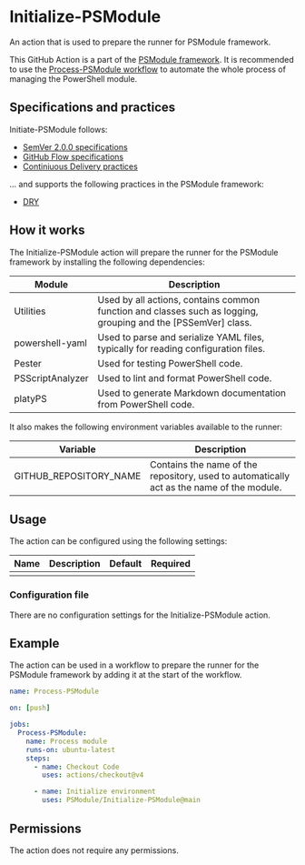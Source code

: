 # Initialize-PSModule

An action that is used to prepare the runner for PSModule framework.

This GitHub Action is a part of the [PSModule framework](https://github.com/PSModule). It is recommended to use the [Process-PSModule workflow](https://github.com/PSModule/Process-PSModule) to automate the whole process of managing the PowerShell module.

## Specifications and practices

Initiate-PSModule follows:

- [SemVer 2.0.0 specifications](https://semver.org)
- [GitHub Flow specifications](https://docs.github.com/en/get-started/using-github/github-flow)
- [Continiuous Delivery practices](https://en.wikipedia.org/wiki/Continuous_delivery)

... and supports the following practices in the PSModule framework:

- [DRY](https://en.wikipedia.org/wiki/Don%27t_repeat_yourself)

## How it works

The Initialize-PSModule action will prepare the runner for the PSModule framework by installing the following dependencies:

| Module | Description |
| --- | --- |
| Utilities | Used by all actions, contains common function and classes such as logging, grouping and the [PSSemVer] class. |
| powershell-yaml | Used to parse and serialize YAML files, typically for reading configuration files. |
| Pester | Used for testing PowerShell code. |
| PSScriptAnalyzer | Used to lint and format PowerShell code. |
| platyPS | Used to generate Markdown documentation from PowerShell code. |

It also makes the following environment variables available to the runner:

| Variable | Description |
| --- | --- |
| GITHUB_REPOSITORY_NAME | Contains the name of the repository, used to automatically act as the name of the module. |

## Usage

The action can be configured using the following settings:

| Name | Description | Default | Required |
| --- | --- | --- | --- |
| | | | |

### Configuration file

There are no configuration settings for the Initialize-PSModule action.

## Example

The action can be used in a workflow to prepare the runner for the PSModule framework by adding it at the start of the workflow.

```yaml
name: Process-PSModule

on: [push]

jobs:
  Process-PSModule:
    name: Process module
    runs-on: ubuntu-latest
    steps:
      - name: Checkout Code
        uses: actions/checkout@v4

      - name: Initialize environment
        uses: PSModule/Initialize-PSModule@main
```

## Permissions

The action does not require any permissions.
